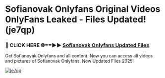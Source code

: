 # Sofianovak Onlyfans Original Videos 0nlyFans Leaked - Files Updated! (je7qp)

<h3>🔴 CLICK HERE 🌐==►► <a href="https://tinyurl.com/ehrbuxhb" rel="nofollow">Sofianovak Onlyfans Updated Files</a></h3>

Get Sofianovak Onlyfans and all content. Now you can access all videos and pictures of Sofianovak Onlyfans. New Updated Files 2025!

[![je7qp](https://i.imgur.com/lVYEuWS.gif)](https://tinyurl.com/ehrbuxhb)
